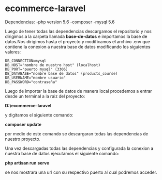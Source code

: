 # ecommerce-laravel

Dependencias:
-php version 5.6
-composer
-mysql 5.6

Luego de tener todas las dependencias descargamos el repositorio y nos dirigimos a la carpeta llamada **base-de-datos** e importamos la base de datos.Nos dirigimos hasta el proyecto y modificamos el archivo .env que contiene la conexion a nuestra base de datos modificando los siguientes valores:
```
DB_CONNECTION=mysql
DB_HOST="nombre de nuestro host" (localhost)
DB_PORT="puerto mysql" (3306)
DB_DATABASE="nombre base de datos" (products_course)
DB_USERNAME="nombre usuario"
DB_PASSWORD="contraseña"
```
Luego de importar la base de datos de manera local procedemos a entrar desde un terminal a la raiz del proyecto:

**D:\ecommerce-laravel**
 
 y digitamos el siguiente comando:
 
 **composer update**
 
 por medio de este comando se descargaran todas las dependencias de nuestro proyecto.
 
 Una vez descargadas todas las dependencias y configurada la conexion a nuestra base de datos ejecutamos el siguiente comando:
 
 **php artisan run serve**
 
 se nos mostrara una url con su respectivo puerto al cual podremos acceder.
